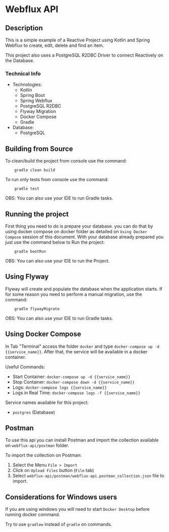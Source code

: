 # Webflux API

## Description

This is a simple example of a Reactive Project using Kotlin and Spring Webflux to create, edit, delete and find an item.

This project also uses a PostgreSQL R2DBC Driver to connect Reactively on the Database.

### Technical Info

* Technologies:
    * Kotlin
    * Spring Boot
    * Spring Webflux
    * PostgreSQL R2DBC
    * Flyway Migration
    * Docker Compose
    * Gradle
* Database:
    * PostgreSQL

## Building from Source

To clean/build the project from console use the command:

```console
    gradle clean build
```

To run only tests from console use the command:

```console
    gradle test
```

OBS: You can also use your IDE to run Gradle tasks.

## Running the project

First thing you need to do is prepare your database.
you can do that by using docker compose on docker folder as detailed on `Using Docker Compose` session of this document.
With your database already prepared you just use the command below to Run the project:

```console
    gradle bootRun
```

OBS: You can also use your IDE to run the Project.

## Using Flyway

Flyway will create and populate the database when the application starts.
If for some reason you need to perform a manual migration, use the command:

```console
    gradle flywayMigrate
```

OBS: You can also use your IDE to run Gradle tasks.

## Using Docker Compose

In Tab "Terminal" access the folder `docker` and type `docker-compose up -d {{service_name}}`.
After that, the service will be available in a docker container.

Useful Commands:
* Start Container: `docker-compose up -d {{service_name}}`
* Stop Container: `docker-compose down -d {{service_name}}`
* Logs: `docker-compose logs {{service_name}}`
* Logs in Real Time: `docker-compose logs -f {{service_name}}`

Service names available for this project:
* `postgres` (Database)

## Postman

To use this api you can install Postman and import the collection available on `webflux-api/postman` folder.

To import the collection on Postman:
1. Select the Menu `File > Import`
2. Click on `Upload Files` button (`File` tab)
3. Select `webflux-api/postman/webflux-api.postman_collection.json` file to import. 

## Considerations for Windows users

If you are using windows you will need to start `Docker Desktop` before running docker command.

Try to use `gradlew` instead of `gradle` on commands.